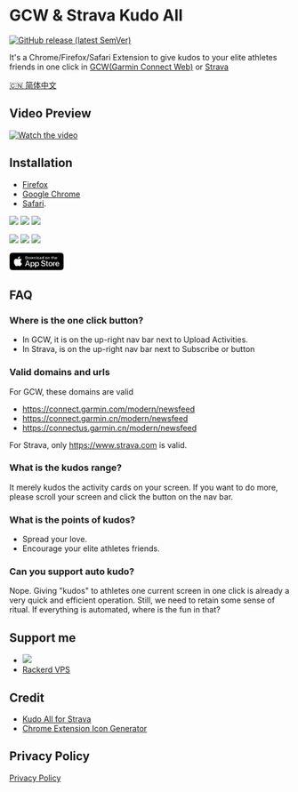 # GCW & Strava Kudo All

[![GitHub release (latest SemVer)](https://img.shields.io/github/v/release/likenttt/garmin-connect-web-kudo-all-browser-extension?style=for-the-badge&sort=semver)](https://github.com/likenttt/garmin-connect-web-kudo-all-browser-extension/releases/latest)

It's a Chrome/Firefox/Safari Extension to give kudos to your elite athletes friends in one click in [GCW(Garmin Connect Web)](https://connect.garmin.com/modern/newsfeed) or [Strava](https://www.strava.com/dashboard)

[🇨🇳 简体中文](./README-zh.md)

## Video Preview

[![Watch the video](https://img.youtube.com/vi/Rufkav22FWQ/hqdefault.jpg)](https://www.youtube.com/embed/Rufkav22FWQ)

## Installation

- [Firefox](https://addons.mozilla.org/en-US/firefox/addon/kudo-all/)
- [Google Chrome](https://chrome.google.com/webstore/detail/gcw-and-strava-kudo-all/folhiecfhnmdniibjjcfogpdoafdamoc)
- [Safari](https://apps.apple.com/us/app/kudo-all-in-garmin-connect-web/id6458730808).

[![](https://img.shields.io/chrome-web-store/v/folhiecfhnmdniibjjcfogpdoafdamoc.svg?logo=google-chrome&style=flat)](https://chrome.google.com/webstore/detail/gcw-and-strava-kudo-all/folhiecfhnmdniibjjcfogpdoafdamoc) [![](https://img.shields.io/chrome-web-store/rating/folhiecfhnmdniibjjcfogpdoafdamoc.svg?logo=google-chrome&style=flat)](https://chrome.google.com/webstore/detail/gcw-and-strava-kudo-all/folhiecfhnmdniibjjcfogpdoafdamoc) [![](https://img.shields.io/chrome-web-store/users/folhiecfhnmdniibjjcfogpdoafdamoc.svg?logo=google-chrome&style=flat)](https://chrome.google.com/webstore/detail/gcw-and-strava-kudo-all/folhiecfhnmdniibjjcfogpdoafdamoc)

[![](https://img.shields.io/amo/v/kudo-all.svg?logo=firefox&style=flat)](https://addons.mozilla.org/en-US/firefox/addon/kudo-all/) [![](https://img.shields.io/amo/rating/kudo-all.svg?logo=firefox&style=flat)](https://addons.mozilla.org/en-US/firefox/addon/kudo-all/) [![](https://img.shields.io/amo/users/kudo-all.svg?logo=firefox&style=flat)](https://addons.mozilla.org/en-US/firefox/addon/kudo-all/)

[<img src="./screenshots/appstore-badge.png" width="98" height="32"/>](https://apps.apple.com/us/app/kudo-all-in-garmin-connect-web/id6458730808)

## FAQ

### Where is the one click button?

- In GCW, it is on the up-right nav bar next to Upload Activities.
- In Strava, is on the up-right nav bar next to Subscribe or button

### Valid domains and urls

For GCW, these domains are valid

- https://connect.garmin.com/modern/newsfeed
- https://connect.garmin.cn/modern/newsfeed
- https://connectus.garmin.cn/modern/newsfeed

For Strava, only https://www.strava.com is valid.

### What is the kudos range?

It merely kudos the activity cards on your screen. If you want to do more, please scroll your screen and click the button on the nav bar.

### What is the points of kudos?

- Spread your love.
- Encourage your elite athletes friends.

### Can you support auto kudo?

Nope. Giving "kudos" to athletes one current screen in one click is already a very quick and efficient operation. Still, we need to retain some sense of ritual. If everything is automated, where is the fun in that?

## Support me

- <a href="https://www.buymeacoffee.com/lichuanyi"><img src="https://img.buymeacoffee.com/button-api/?text=Buy me an energy gel&emoji=&slug=lichuanyi&button_colour=FFDD00&font_colour=000000&font_family=Comic&outline_colour=000000&coffee_colour=ffffff" /></a>
- [Rackerd VPS](https://my.racknerd.com/aff.php?aff=8822)

## Credit

- [Kudo All for Strava](https://github.com/tciles/kudo-all)
- [Chrome Extension Icon Generator](https://alexleybourne.github.io/chrome-extension-icon-generator/)

## Privacy Policy

[Privacy Policy](./privacy-policy.md)
